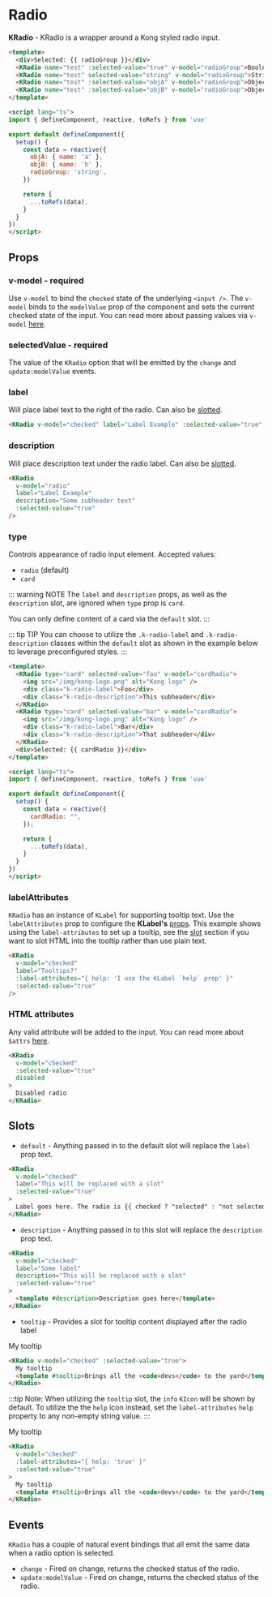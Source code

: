 # Radio

**KRadio** - KRadio is a wrapper around a Kong styled radio input.

<KCard>
  <template #body>
    <div class="vertical-spacing">Selected: {{ radioGroup }}</div>
    <br />
    <div>
      <KRadio name="test" :selected-value="true" v-model="radioGroup">Boolean</KRadio>
      <KRadio name="test" selected-value="string" v-model="radioGroup">String</KRadio>
      <KRadio name="test" :selected-value="objA" v-model="radioGroup">Object A</KRadio>
      <KRadio name="test" :selected-value="objB" v-model="radioGroup">Object B</KRadio>
    </div>
  </template>
</KCard>

```html
<template>
  <div>Selected: {{ radioGroup }}</div>
  <KRadio name="test" :selected-value="true" v-model="radioGroup">Boolean</KRadio>
  <KRadio name="test" selected-value="string" v-model="radioGroup">String</KRadio>
  <KRadio name="test" :selected-value="objA" v-model="radioGroup">Object A</KRadio>
  <KRadio name="test" :selected-value="objB" v-model="radioGroup">Object B</KRadio>
</template>

<script lang="ts">
import { defineComponent, reactive, toRefs } from 'vue'

export default defineComponent({
  setup() {
    const data = reactive({
      objA: { name: 'a' },
      objB: { name: 'b' },
      radioGroup: 'string',
    })

    return {
      ...toRefs(data),
    }
  }
})
</script>
```

## Props

### v-model - required

Use `v-model` to bind the `checked` state of the underlying `<input />`. The `v-model` binds to the `modelValue` prop of the component and sets the current checked state of the input. You can read more about passing values via `v-model` [here](https://vuejs.org/guide/components/events.html#usage-with-v-model).

### selectedValue - required

The value of the `KRadio` option that will be emitted by the `change` and `update:modelValue` events.

### label

Will place label text to the right of the radio. Can also be [slotted](#slots).

<KRadio v-model="checked" label="Label Example" :selected-value="true" />

```html
<KRadio v-model="checked" label="Label Example" :selected-value="true" />
```

### description

Will place description text under the radio label. Can also be [slotted](#slots).

<KRadio v-model="radio" label="Label Example" description="Some subheader text" :selected-value="true" />

```html
<KRadio
  v-model="radio"
  label="Label Example"
  description="Some subheader text"
  :selected-value="true"
/>
```

### type

Controls appearance of radio input element. Accepted values:

- `radio` (default)
- `card`

::: warning NOTE
The `label` and `description` props, as well as the `description` slot, are ignored when `type` prop is `card`.

You can only define content of a card via the `default` slot.
:::

::: tip TIP
You can choose to utilize the `.k-radio-label` and `.k-radio-description` classes within the `default` slot as shown in the example below to leverage preconfigured styles.
:::

<KCard>
  <template #body>
    <div class="vertical-spacing">
      <KRadio type="card" selected-value="foo" v-model="cardRadio">
        <img class="vertical-spacing" src="/img/kong-logomark.png" alt="Kong logo" />
        <div class="k-radio-label">Foo</div>
        <div class="k-radio-description">This subheader</div>
      </KRadio>
      <KRadio type="card" selected-value="bar" v-model="cardRadio">
        <img class="vertical-spacing" src="/img/kong-logomark.png" alt="Kong logo" />
        <div class="k-radio-label">Bar</div>
        <div class="k-radio-description">That subheader</div>
      </KRadio>
    </div>
    <div>Selected: {{ cardRadio }}</div>
  </template>
</KCard>

```html
<template>
  <KRadio type="card" selected-value="foo" v-model="cardRadio">
    <img src="/img/kong-logo.png" alt="Kong logo" />
    <div class="k-radio-label">Foo</div>
    <div class="k-radio-description">This subheader</div>
  </KRadio>
  <KRadio type="card" selected-value="bar" v-model="cardRadio">
    <img src="/img/kong-logo.png" alt="Kong logo" />
    <div class="k-radio-label">Bar</div>
    <div class="k-radio-description">That subheader</div>
  </KRadio>
  <div>Selected: {{ cardRadio }}</div>
</template>

<script lang="ts">
import { defineComponent, reactive, toRefs } from 'vue'

export default defineComponent({
  setup() {
    const data = reactive({
      cardRadio: "",
    });

    return {
      ...toRefs(data),
    }
  }
})
</script>
```

### labelAttributes

 `KRadio` has an instance of `KLabel` for supporting tooltip text. Use the `labelAttributes` prop to configure the **KLabel's** [props](/components/label). This example shows using the `label-attributes` to set up a tooltip, see the [slot](#slots) section if you want to slot HTML into the tooltip rather than use plain text.

<KRadio v-model="labelAChecked" label="Tooltips?" :label-attributes="{ help: 'I use the KLabel `help` prop' }" :selected-value="true" />

```html
<KRadio
  v-model="checked"
  label="Tooltips?"
  :label-attributes="{ help: 'I use the KLabel `help` prop' }"
  :selected-value="true"
/>
```

### HTML attributes

Any valid attribute will be added to the input. You can read more about `$attrs` [here](https://vuejs.org/api/composition-api-setup.html#setup-context).

<KCard>
  <template #body>
    <KRadio v-model="disabledChecked" :selected-value="true" disabled>Disabled radio</KRadio>
  </template>
</KCard>

```html
<KRadio
  v-model="checked"
  :selected-value="true"
  disabled
>
  Disabled radio
</KRadio>
```

## Slots

- `default` - Anything passed in to the default slot will replace the `label` prop text.

<KCard>
  <template #body>
    <KRadio v-model="isStateOn" :selected-value="true">
      Label goes here. The radio is {{ isStateOn ? 'selected' : 'not selected' }}
    </KRadio>
  </template>
</KCard>

```html
<KRadio
  v-model="checked"
  label="This will be replaced with a slot"
  :selected-value="true"
>
  Label goes here. The radio is {{ checked ? "selected" : "not selected" }}
</KRadio>
```

- `description` - Anything passed in to this slot will replace the `description` prop text.

<KCard>
  <template #body>
    <KRadio label="Some label" description="This will be replaced with a slot" v-model="slotChecked" :selected-value="true">
      <template #description>
        Description goes here
      </template>
    </KRadio>
  </template>
</KCard>

```html
<KRadio
  v-model="checked"
  label="Some label"
  description="This will be replaced with a slot"
  :selected-value="true"
>
  <template #description>Description goes here</template>
</KRadio>
```

- `tooltip` - Provides a slot for tooltip content displayed after the radio label

<KRadio v-model="tooltipChecked" :selected-value="true">
  My tooltip
  <template #tooltip>Brings all the <code>devs</code> to the yard</template>
</KRadio>

```html
<KRadio v-model="checked" :selected-value="true">
  My tooltip
  <template #tooltip>Brings all the <code>devs</code> to the yard</template>
</KRadio>
```

:::tip Note:
When utilizing the `tooltip` slot, the `info` `KIcon` will be shown by default. To utilize the the `help` icon instead, set the `label-attributes` `help` property to any non-empty string value.
:::

<KRadio v-model="tooltipChecked2" :selected-value="true" :label-attributes="{ help: 'true' }">
  My tooltip
  <template #tooltip>Brings all the <code>devs</code> to the yard</template>
</KRadio>

```html
<KRadio
  v-model="checked"
  :label-attributes="{ help: 'true' }"
  :selected-value="true"
>
  My tooltip
  <template #tooltip>Brings all the <code>devs</code> to the yard</template>
</KRadio>
```

## Events

`KRadio` has a couple of natural event bindings that all emit the same data when a radio option is selected.

- `change` - Fired on change, returns the checked status of the radio.
- `update:modelValue` - Fired on change, returns the checked status of the radio.

<script lang="ts">
import { defineComponent, reactive, toRefs } from 'vue'

export default defineComponent({
  setup() {
    const data = reactive({
      objA: { name: 'a' },
      objB: { name: 'b' },
      radioGroup: 'string',
      isStateOn: false,
      cardRadio: '',
      checked: false,
      disabledChecked: true,
      descriptionChecked: false,
      labelAChecked: false,
      slotChecked: false,
      tooltipChecked: false,
      tooltipChecked2: false,
      themeChecked: true
    })

    return {
      ...toRefs(data),
    }
  }
})
</script>

<style lang="scss">
.k-radio {
  margin-right: 10px;
}

.vertical-spacing {
  margin-bottom: $kui-space-40;
}
</style>
